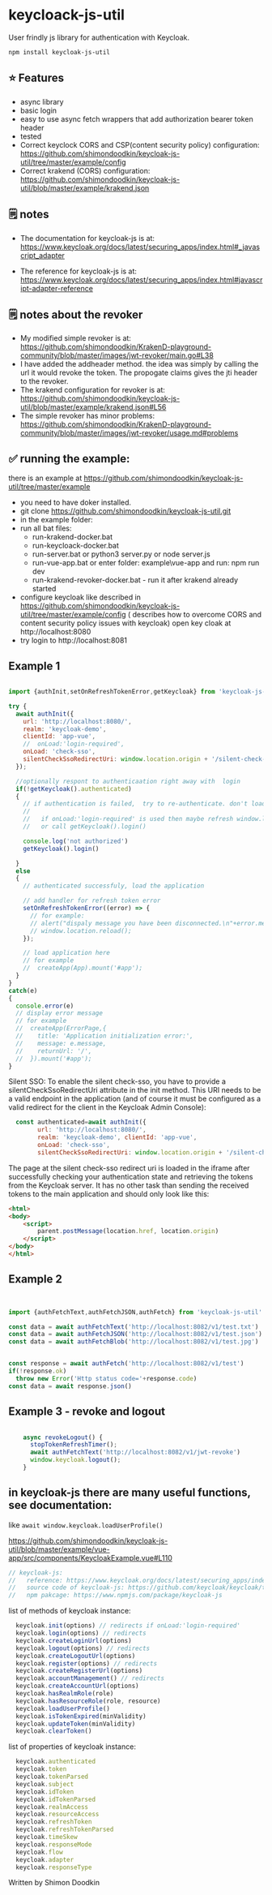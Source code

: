 # keycloack-js-util

User frindly js library for authentication with Keycloak.

```
npm install keycloak-js-util
```

## ⭐️ Features

- async library
- basic login
- easy to use async fetch wrappers that add authorization bearer token header
- tested
- Correct keyclock CORS and CSP(content security policy) configuration: 
  https://github.com/shimondoodkin/keycloak-js-util/tree/master/example/config
- Correct krakend (CORS) configuration:
  https://github.com/shimondoodkin/keycloak-js-util/blob/master/example/krakend.json
  

## 🗒 notes

- The documentation for keycloak-js is at:
  https://www.keycloak.org/docs/latest/securing_apps/index.html#_javascript_adapter

- The reference for keycloak-js is at:
  https://www.keycloak.org/docs/latest/securing_apps/index.html#javascript-adapter-reference

## 🗒 notes about the revoker

- My modified simple revoker is at:
  https://github.com/shimondoodkin/KrakenD-playground-community/blob/master/images/jwt-revoker/main.go#L38
 - I have added the addheader method. the idea was simply by calling the url it would revoke the token. The propogate claims gives the jti header to the revoker.
 - The krakend configuration for revoker is at: https://github.com/shimondoodkin/keycloak-js-util/blob/master/example/krakend.json#L56
 - The simple revoker has minor problems: https://github.com/shimondoodkin/KrakenD-playground-community/blob/master/images/jwt-revoker/usage.md#problems

## ✅ running the example:

there is an example at https://github.com/shimondoodkin/keycloak-js-util/tree/master/example
- you need to have doker installed.
- git clone https://github.com/shimondoodkin/keycloak-js-util.git
- in the example folder:
- run all bat files:
  - run-krakend-docker.bat
  - run-keycloack-docker.bat
  - run-server.bat or python3 server.py or node server.js
  - run-vue-app.bat or enter folder: example\vue-app and run:  npm run dev
  - run-krakend-revoker-docker.bat - run it after krakend already started
- configure keycloak like described in https://github.com/shimondoodkin/keycloak-js-util/tree/master/example/config ( describes how to overcome CORS and content security policy issues with keycloak) open key cloak at  http://localhost:8080
- try login to http://localhost:8081

##   Example 1

```javascript

import {authInit,setOnRefreshTokenError,getKeycloak} from 'keycloak-js-util'

try {
  await authInit({ 
    url: 'http://localhost:8080/', 
    realm: 'keycloak-demo', 
    clientId: 'app-vue',
    //  onLoad:'login-required',
    onLoad: 'check-sso',
    silentCheckSsoRedirectUri: window.location.origin + '/silent-check-sso.html' 
  });

  //optionally respont to authenticaation right away with  login
  if(!getKeycloak().authenticated) 
  {
    // if authentication is failed,  try to re-authenticate. don't load the application.
    //  
    //   if onLoad:'login-required' is used then maybe refresh window.location.reload().
    //   or call getKeycloak().login() 

    console.log('not authorized')
    getKeycloak().login()    

  }
  else
  {
    // authenticated successfuly, load the application

    // add handler for refresh token error
    setOnRefreshTokenError((error) => { 
      // for example:
      // alert("dispaly message you have been disconnected.\n"+error.message);
      // window.location.reload();
    });

    // load application here
    // for example
    //  createApp(App).mount('#app');
  }
}
catch(e)
{
  console.error(e)
  // display error message
  // for example
  //  createApp(ErrorPage,{
  //    title: 'Application initialization error:',
  //    message: e.message,
  //    returnUrl: '/',
  //  }).mount('#app');
}
```



Silent SSO:
To enable the silent check-sso, you have to provide a silentCheckSsoRedirectUri attribute in the init method. This URI needs to be a valid endpoint in the application (and of course it must be configured as a valid redirect for the client in the Keycloak Admin Console):
```javascript
  const authenticated=await authInit({
        url: 'http://localhost:8080/',
        realm: 'keycloak-demo', clientId: 'app-vue',
        onLoad: 'check-sso',
        silentCheckSsoRedirectUri: window.location.origin + '/silent-check-sso.html' });
```

The page at the silent check-sso redirect uri is loaded in the iframe after successfully checking your authentication state and retrieving the tokens from the Keycloak server. It has no other task than sending the received tokens to the main application and should only look like this:

```html
<html>
<body>
    <script>
        parent.postMessage(location.href, location.origin)
    </script>
</body>
</html>
```





##   Example 2

```javascript


import {authFetchText,authFetchJSON,authFetch} from 'keycloak-js-util'

const data = await authFetchText('http://localhost:8082/v1/test.txt')
const data = await authFetchJSON('http://localhost:8082/v1/test.json')
const data = await authFetchBlob('http://localhost:8082/v1/test.jpg')


const response = await authFetch('http://localhost:8082/v1/test')
if(!response.ok)
  throw new Error('Http status code='+response.code)
const data = await response.json()

```


##   Example 3 - revoke and logout

```javascript

    async revokeLogout() {
      stopTokenRefreshTimer();
      await authFetchText('http://localhost:8082/v1/jwt-revoke')
      window.keycloak.logout();
    }
```
    
## in keycloak-js there are many useful functions, see documentation:
like ` await window.keycloak.loadUserProfile() ` 

https://github.com/shimondoodkin/keycloak-js-util/blob/master/example/vue-app/src/components/KeycloakExample.vue#L110

```javascript
// keycloak-js:
//   reference: https://www.keycloak.org/docs/latest/securing_apps/index.html#_javascript_adapter
//   source code of keycloak-js: https://github.com/keycloak/keycloak/tree/main/js/libs/keycloak-js
//   npm pakcage: https://www.npmjs.com/package/keycloak-js
```

list of methods of keycloak instance:

```javascript
  keycloak.init(options) // redirects if onLoad:'login-required'
  keycloak.login(options) // redirects
  keycloak.createLoginUrl(options)
  keycloak.logout(options) // redirects
  keycloak.createLogoutUrl(options)
  keycloak.register(options) // redirects
  keycloak.createRegisterUrl(options)
  keycloak.accountManagement() // redirects
  keycloak.createAccountUrl(options)
  keycloak.hasRealmRole(role)
  keycloak.hasResourceRole(role, resource)
  keycloak.loadUserProfile()
  keycloak.isTokenExpired(minValidity)
  keycloak.updateToken(minValidity)
  keycloak.clearToken()
```

list of properties of keycloak instance:
```javascript
  keycloak.authenticated
  keycloak.token
  keycloak.tokenParsed
  keycloak.subject
  keycloak.idToken
  keycloak.idTokenParsed
  keycloak.realmAccess
  keycloak.resourceAccess
  keycloak.refreshToken
  keycloak.refreshTokenParsed
  keycloak.timeSkew
  keycloak.responseMode
  keycloak.flow
  keycloak.adapter
  keycloak.responseType
```

Written by Shimon Doodkin
